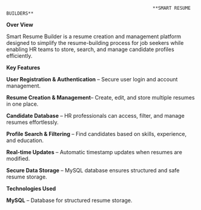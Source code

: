                                                           **SMART RESUME BUILDERS**
                                                                   
**Over View**   

Smart Resume Builder is a resume creation and management platform designed to simplify the resume-building process for job seekers while enabling HR teams to store, search, and manage candidate profiles efficiently.

**Key Features**

 **User Registration & Authentication** – Secure user login and account management.

**Resume Creation & Management**– Create, edit, and store multiple resumes in one place.

**Candidate Database** – HR professionals can access, filter, and manage resumes effortlessly.

**Profile Search & Filtering** – Find candidates based on skills, experience, and education.

**Real-time Updates** – Automatic timestamp updates when resumes are modified.

**Secure Data Storage** – MySQL database ensures structured and safe resume storage.

**Technologies Used**

**MySQL** – Database for structured resume storage.
